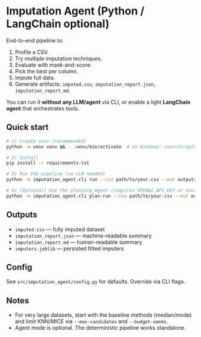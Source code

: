 
# Imputation Agent (Python / LangChain optional)

End-to-end pipeline to:
1) Profile a CSV.
2) Try multiple imputation techniques.
3) Evaluate with mask-and-score.
4) Pick the best per column.
5) Impute full data.
6) Generate artifacts: `imputed.csv`, `imputation_report.json`, `imputation_report.md`.

You can run it **without any LLM/agent** via CLI, or enable a light **LangChain agent** that orchestrates tools.

## Quick start

```bash
# 1) Create venv (recommended)
python -m venv venv && . .venv/bin/activate  # on Windows: venv\Scripts\activate

# 2) Install
pip install -r requirements.txt

# 3) Run the pipeline (no LLM needed)
python -m imputation_agent.cli run --csv path/to/your.csv --out outputs

# 4) (Optional) Use the planning Agent (requires OPENAI_API_KEY or another llm in .env)
python -m imputation_agent.cli plan-run --csv path/to/your.csv --out outputs
```

## Outputs
- `imputed.csv` — fully imputed dataset
- `imputation_report.json` — machine-readable summary
- `imputation_report.md` — human-readable summary
- `imputers.joblib` — persisted fitted imputers

## Config
See `src/imputation_agent/config.py` for defaults. Override via CLI flags.

## Notes
- For very large datasets, start with the baseline methods (median/mode) and limit KNN/MICE via `--max-candidates` and `--budget-seeds`.
- Agent mode is optional. The deterministic pipeline works standalone.
